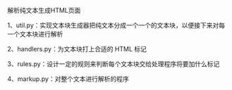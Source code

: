 解析纯文本生成HTML页面

1、util.py：实现文本块生成器把纯文本分成一个一个的文本块，以便接下来对每一个文本块进行解析

2、handlers.py：为文本块打上合适的 HTML 标记

3、rules.py：设计一定的规则来判断每个文本块交给处理程序将要加什么标记

4、markup.py：对整个文本进行解析的程序

